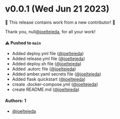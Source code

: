 # v0.0.1 (Wed Jun 21 2023)

:tada: This release contains work from a new contributor! :tada:

Thank you, null[@joeltejeda](https://github.com/joeltejeda), for all your work!

#### ⚠️ Pushed to `main`

- Added deploy.yml file ([@joeltejeda](https://github.com/joeltejeda))
- Added release.yml file ([@joeltejeda](https://github.com/joeltejeda))
- Added deploy.sh file ([@joeltejeda](https://github.com/joeltejeda))
- Added .autorc file ([@joeltejeda](https://github.com/joeltejeda))
- Added amber.yaml secrets file ([@joeltejeda](https://github.com/joeltejeda))
- Added flask quickstart ([@joeltejeda](https://github.com/joeltejeda))
- create .docker-compose.yml ([@joeltejeda](https://github.com/joeltejeda))
- create README.md ([@joeltejeda](https://github.com/joeltejeda))

#### Authors: 1

- [@joeltejeda](https://github.com/joeltejeda)

